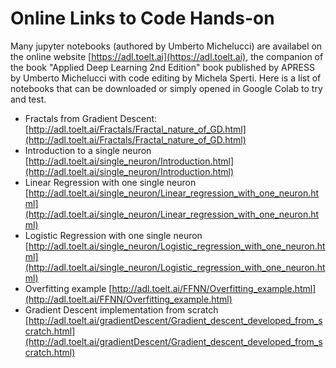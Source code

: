 # Online Links to Code Hands-on

Many jupyter notebooks (authored by Umberto Michelucci) are availabel on the online website [https://adl.toelt.ai](https://adl.toelt.ai), the companion of the book "Applied Deep Learning 2nd Edition" book published by APRESS by Umberto Michelucci with code editing by Michela Sperti. Here is a list of notebooks that can be downloaded or simply opened in Google Colab to try and test.

- Fractals from Gradient Descent: [http://adl.toelt.ai/Fractals/Fractal_nature_of_GD.html](http://adl.toelt.ai/Fractals/Fractal_nature_of_GD.html)
- Introduction to a single neuron [http://adl.toelt.ai/single_neuron/Introduction.html](http://adl.toelt.ai/single_neuron/Introduction.html)
- Linear Regression with one single neuron [http://adl.toelt.ai/single_neuron/Linear_regression_with_one_neuron.html](http://adl.toelt.ai/single_neuron/Linear_regression_with_one_neuron.html)
- Logistic Regression with one single neuron [http://adl.toelt.ai/single_neuron/Logistic_regression_with_one_neuron.html](http://adl.toelt.ai/single_neuron/Logistic_regression_with_one_neuron.html)
- Overfitting example [http://adl.toelt.ai/FFNN/Overfitting_example.html](http://adl.toelt.ai/FFNN/Overfitting_example.html)
- Gradient Descent implementation from scratch [http://adl.toelt.ai/gradientDescent/Gradient_descent_developed_from_scratch.html](http://adl.toelt.ai/gradientDescent/Gradient_descent_developed_from_scratch.html)